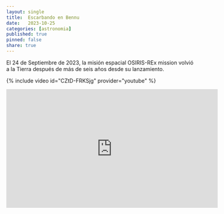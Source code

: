 ```yaml
---
layout: single
title:  Escarbando en Bennu 
date:   2023-10-25
categories: [astronomia] 
published: true
pinned: false
share: true
---
```



El 24 de Septiembre de 2023, la misión espacial OSIRIS-REx mission volvió a la Tierra después de más de seis años desde su lanzamiento.

{% include video id="CZtD-FRKSjg" provider="youtube" %}


<iframe width="560" height="315" src="https://svs.gsfc.nasa.gov/4482/#media_group_332438" frameborder="0"> </iframe>

